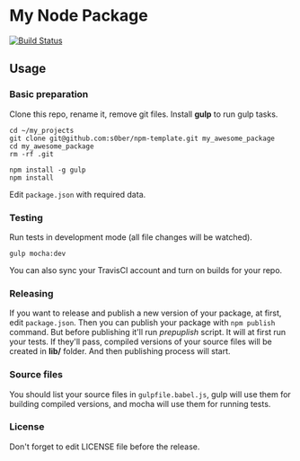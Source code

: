 My Node Package
=====
[![Build Status](https://travis-ci.org/s0ber/npm-template.png?branch=master)](https://travis-ci.org/s0ber/npm-template)

## Usage

### Basic preparation

Clone this repo, rename it, remove git files. Install **gulp** to run gulp tasks.

```
cd ~/my_projects
git clone git@github.com:s0ber/npm-template.git my_awesome_package
cd my_awesome_package
rm -rf .git

npm install -g gulp
npm install
```

Edit ```package.json``` with required data.

### Testing

Run tests in development mode (all file changes will be watched).

```
gulp mocha:dev
```

You can also sync your TravisCI account and turn on builds for your repo.

### Releasing

If you want to release and publish a new version of your package, at first, edit ```package.json```.
Then you can publish your package with ```npm publish``` command. But before publishing it'll run *prepuplish* script.
It will at first run your tests. If they'll pass, compiled versions of your source files will be created in **lib/** folder.
And then publishing process will start.

### Source files

You should list your source files in ```gulpfile.babel.js```, gulp will use them for building compiled versions, and mocha will use them for running tests.

### License

Don't forget to edit LICENSE file before the release.
